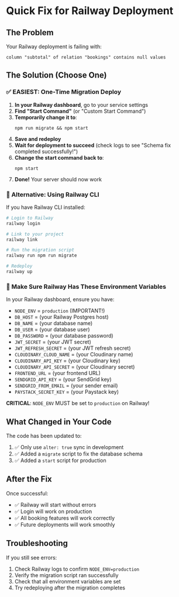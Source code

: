 # Quick Fix for Railway Deployment

## The Problem
Your Railway deployment is failing with:
```
column "subtotal" of relation "bookings" contains null values
```

## The Solution (Choose One)

### ✅ EASIEST: One-Time Migration Deploy

1. **In your Railway dashboard**, go to your service settings
2. **Find "Start Command"** (or "Custom Start Command")
3. **Temporarily change it to**:
   ```
   npm run migrate && npm start
   ```
4. **Save and redeploy**
5. **Wait for deployment to succeed** (check logs to see "Schema fix completed successfully!")
6. **Change the start command back to**:
   ```
   npm start
   ```
7. **Done!** Your server should now work

### 🔧 Alternative: Using Railway CLI

If you have Railway CLI installed:

```bash
# Login to Railway
railway login

# Link to your project
railway link

# Run the migration script
railway run npm run migrate

# Redeploy
railway up
```

### 📝 Make Sure Railway Has These Environment Variables

In your Railway dashboard, ensure you have:

- `NODE_ENV` = `production` (IMPORTANT!)
- `DB_HOST` = (your Railway Postgres host)
- `DB_NAME` = (your database name)
- `DB_USER` = (your database user)
- `DB_PASSWORD` = (your database password)
- `JWT_SECRET` = (your JWT secret)
- `JWT_REFRESH_SECRET` = (your JWT refresh secret)
- `CLOUDINARY_CLOUD_NAME` = (your Cloudinary name)
- `CLOUDINARY_API_KEY` = (your Cloudinary key)
- `CLOUDINARY_API_SECRET` = (your Cloudinary secret)
- `FRONTEND_URL` = (your frontend URL)
- `SENDGRID_API_KEY` = (your SendGrid key)
- `SENDGRID_FROM_EMAIL` = (your sender email)
- `PAYSTACK_SECRET_KEY` = (your Paystack key)

**CRITICAL**: `NODE_ENV` MUST be set to `production` on Railway!

## What Changed in Your Code

The code has been updated to:
1. ✅ Only use `alter: true` sync in development
2. ✅ Added a `migrate` script to fix the database schema
3. ✅ Added a `start` script for production

## After the Fix

Once successful:
- ✅ Railway will start without errors
- ✅ Login will work on production
- ✅ All booking features will work correctly
- ✅ Future deployments will work smoothly

## Troubleshooting

If you still see errors:
1. Check Railway logs to confirm `NODE_ENV=production`
2. Verify the migration script ran successfully
3. Check that all environment variables are set
4. Try redeploying after the migration completes
